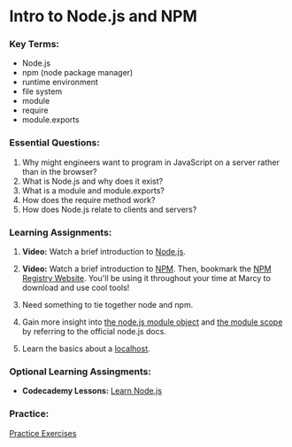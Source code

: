# Intro to Node.js and NPM

### Key Terms:

- Node.js
- npm (node package manager)
- runtime environment
- file system
- module
- require
- module.exports

### Essential Questions:

1. Why might engineers want to program in JavaScript on a server rather than in the browser?
2. What is Node.js and why does it exist?
3. What is a module and module.exports?
4. How does the require method work?
5. How does Node.js relate to clients and servers?

### Learning Assignments:

1. **Video:** Watch a brief introduction to [Node.js](https://www.youtube.com/watch?v=uVwtVBpw7RQ). 

2. **Video:** Watch a brief introduction to [NPM](https://www.youtube.com/watch?v=ZNbFagCBlwo). Then, bookmark the [NPM Registry Website](https://www.npmjs.com/). You'll be using it throughout your time at Marcy to download and use cool tools!

3. Need something to tie together node and npm.

4. Gain more insight into [the node.js module object](https://nodejs.org/api/modules.html#modules_the_module_object) and [the module scope](https://nodejs.org/api/modules.html#modules_the_module_scope) by referring to the official node.js docs.

5. Learn the basics about a [localhost](https://whatismyipaddress.com/localhost).

### Optional Learning Assingments:
* **Codecademy Lessons:** [Learn Node.js](https://www.codecademy.com/learn/learn-node-js)


### Practice:

[Practice Exercises](./practice)
